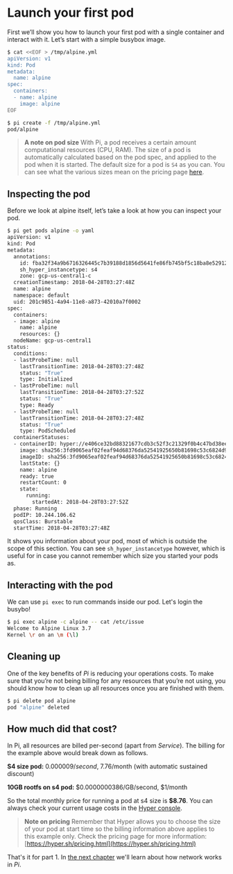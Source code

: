 # Launch your first pod

First we’ll show you how to launch your first pod with a single container and interact with it. Let’s start with a simple busybox image.

```sh
$ cat <<EOF > /tmp/alpine.yml
apiVersion: v1
kind: Pod
metadata:
  name: alpine
spec:
  containers:
  - name: alpine
    image: alpine
EOF

$ pi create -f /tmp/alpine.yml
pod/alpine
```

> **A note on pod size**
With Pi, a pod receives a certain amount computational resources (CPU, RAM). The size of a pod is automatically calculated based on the pod spec, and applied to the pod when it is started. The default size for a pod is `S4` as you can. You can see what the various sizes mean on the pricing page [here](../Overview/pricing.md).

## Inspecting the pod

Before we look at alpine itself, let’s take a look at how you can inspect your pod.

```sh
$ pi get pods alpine -o yaml
apiVersion: v1
kind: Pod
metadata:
  annotations:
    id: fba32f34a9b6716326445c7b39188d1856d5641fe86fb745bf5c18ba8e529124
    sh_hyper_instancetype: s4
    zone: gcp-us-central1-c
  creationTimestamp: 2018-04-28T03:27:48Z
  name: alpine
  namespace: default
  uid: 201c9851-4a94-11e8-a873-42010a7f0002
spec:
  containers:
  - image: alpine
    name: alpine
    resources: {}
  nodeName: gcp-us-central1
status:
  conditions:
  - lastProbeTime: null
    lastTransitionTime: 2018-04-28T03:27:48Z
    status: "True"
    type: Initialized
  - lastProbeTime: null
    lastTransitionTime: 2018-04-28T03:27:52Z
    status: "True"
    type: Ready
  - lastProbeTime: null
    lastTransitionTime: 2018-04-28T03:27:48Z
    status: "True"
    type: PodScheduled
  containerStatuses:
  - containerID: hyper://e406ce32bd88321677cdb3c52f3c21329f0b4c47bd38ee17c709ffcbe1759a62
    image: sha256:3fd9065eaf02feaf94d68376da52541925650b81698c53c6824d92ff63f98353
    imageID: sha256:3fd9065eaf02feaf94d68376da52541925650b81698c53c6824d92ff63f98353
    lastState: {}
    name: alpine
    ready: true
    restartCount: 0
    state:
      running:
        startedAt: 2018-04-28T03:27:52Z
  phase: Running
  podIP: 10.244.106.62
  qosClass: Burstable
  startTime: 2018-04-28T03:27:48Z
```

It shows you information about your pod, most of which is outside the scope of this section. You can see `sh_hyper_instancetype` however, which is useful for in case you cannot remember which size you started your pods as.

## Interacting with the pod

We can use `pi exec` to run commands inside our pod. Let's login the busybo!

```sh
$ pi exec alpine -c alpine -- cat /etc/issue
Welcome to Alpine Linux 3.7
Kernel \r on an \m (\l)
```

## Cleaning up

One of the key benefits of _Pi_ is reducing your operations costs. To make sure that you’re not being billing for any resources that you’re not using, you should know how to clean up all resources once you are finished with them.

```sh
$ pi delete pod alpine
pod "alpine" deleted
```

## How much did that cost?

In Pi, all resources are billed per-second (apart from _Service_). The billing for the example above would break down as follows.

**S4 size pod:** $0.000009/second, ~$7.76/month (with automatic sustained discount)

**10GB rootfs on s4 pod:** $0.0000000386/GB/second, $1/month

So the total monthly price for running a pod at s4 size is **$8.76**. You can always check your current usage costs in the [Hyper console](https://console.hyper.sh/billing/credit).

>**Note on pricing**
>Remember that Hyper allows you to choose the size of your pod at start time so the billing information above applies to this example only. Check the pricing page for more information: [https://hyper.sh/pricing.html](https://hyper.sh/pricing.html)

That's it for part 1. In [the next chapter](../Quickstart/understand_network.md) we'll learn about how network works in _Pi_.
